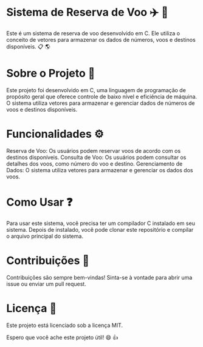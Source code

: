# Sistema de Reserva de Voo :airplane: :ticket:
Este é um sistema de reserva de voo desenvolvido em C. Ele utiliza o conceito de vetores para armazenar os dados de números, voos e destinos disponíveis. :clipboard: :earth_americas:

# Sobre o Projeto :open_book:
Este projeto foi desenvolvido em C, uma linguagem de programação de propósito geral que oferece controle de baixo nível e eficiência de máquina. O sistema utiliza vetores para armazenar e gerenciar dados de números de voos e destinos disponíveis.

# Funcionalidades :gear:
Reserva de Voo: Os usuários podem reservar voos de acordo com os destinos disponíveis.
Consulta de Voo: Os usuários podem consultar os detalhes dos voos, como número do voo e destino.
Gerenciamento de Dados: O sistema utiliza vetores para armazenar e gerenciar os dados dos voos.

# Como Usar :question:
Para usar este sistema, você precisa ter um compilador C instalado em seu sistema. Depois de instalado, você pode clonar este repositório e compilar o arquivo principal do sistema.

# Contribuições :handshake:
Contribuições são sempre bem-vindas! Sinta-se à vontade para abrir uma issue ou enviar um pull request.

# Licença :scroll:
Este projeto está licenciado sob a licença MIT.

Espero que você ache este projeto útil! :smile: :+1:
